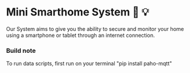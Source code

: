 # Mini Smarthome System :iphone: :bulb:

Our System aims to give you the ability to secure and monitor your home using a smartphone or tablet through an internet connection.

### Build note
To run data scripts, first run on your terminal "pip install paho-mqtt"
